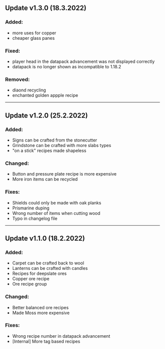 
## Update v1.3.0 (18.3.2022)

### Added:
 - more uses for copper
 - cheaper glass panes

### Fixed:
 - player head in the datapack advancement was not displayed correctly
 - datapack is no longer shown as incompatible to 1.18.2

### Removed:
 - diaond recycling
 - enchanted golden appple recipe

***

## Update v1.2.0 (25.2.2022)

### Added:
 - Signs can be crafted from the stonecutter
 - Grindstone can be crafted with more slabs types
 - "on a stick" recipes made shapeless

### Changed:
 - Button and pressure plate recipe is more expensive
 - More iron items can be recycled

### Fixes:
 - Shields could only be made with oak planks
 - Prismarine duping
 - Wrong number of items when cutting wood
 - Typo in changelog file

***

## Update v1.1.0 (18.2.2022)

### Added:
 - Carpet can be crafted back to wool
 - Lanterns can be crafted with candles
 - Recipes for deepslate ores
 - Copper ore recipe
 - Ore recipe group

### Changed:
 - Better balanced ore recipes
 - Made Moss more expensive

### Fixes:
 - Wrong recipe number in datapack advancement
 - [Internal] More tag based recipes
